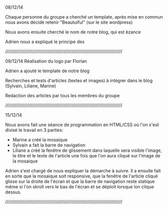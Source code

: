 08/12/14

Chaque personne du groupe a cherché un template, après mise en commun nous avons décidé retenir "Beautuiful" (sur le site wordpress)

Nous avons ensuite cherché le nom de notre blog, qui est èzance

Adrien nous a expliqué le principe des <div> 

//////////////////////////////////////////////////////////////////////////

09/12/14
Réalisation du logo par Florian

Adrien a ajouté le template de notre blog

Recherches et tests d'articles (textes et images) à intégrer dans le blog (Sylvain, Liliane, Marine)

Redaction des articles par tous les membres du groupe

//////////////////////////////////////////////////////////////////////////

15/12/14

Nous avons fait une séance de programmation en HTML/CSS où l'on s'est divisé le travail en 3 parties: 
- Marine a créé la mosaique
- Sylvain a fait la barre de navigation
- Liliane a créé la fenêtre de glissement dans laquelle sera visible l'image, le titre et le texte de l'article une fois que l'on aura cliqué sur l'image de la mosaique

Adrien s'est chargé de nous expliquer la démarche à suivre. 
Il a ensuite fait en sorte que la mosaique soit responsive, que la fenêtre de l'article cliqué glisse sur la droite de l'écran et que la barre de navigation reste statique même si l'on skroll vers le bas de l'écran et se déploit lorsque lon clique dessus.

//////////////////////////////////////////////////////////////////////////